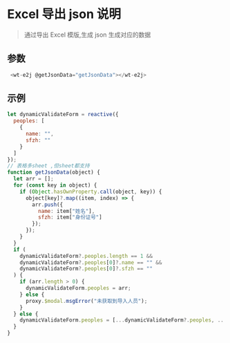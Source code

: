 <!--
 * @Author: xkloveme
 * @Date: 2022-04-22 16:20:58
 * @LastEditTime: 2022-04-24 13:34:58
 * @LastEditors: xkloveme
 * @Description: Excel导出json说明
 * @FilePath: /la-ft-web/src/packages/wt-e2j/readme.md
 * @Copyright © xkloveme
-->

# Excel 导出 json 说明

> 通过导出 Excel 模版,生成 json 生成对应的数据

## 参数

```js
 <wt-e2j @getJsonData="getJsonData"></wt-e2j>
```

## 示例

```js
let dynamicValidateForm = reactive({
  peoples: [
    {
      name: "",
      sfzh: ""
    }
  ]
});
// 表格多sheet ,但sheet都支持
function getJsonData(object) {
  let arr = [];
  for (const key in object) {
    if (Object.hasOwnProperty.call(object, key)) {
      object[key]?.map((item, index) => {
        arr.push({
          name: item["姓名"],
          sfzh: item["身份证号"]
        });
      });
    }
  }
  if (
    dynamicValidateForm?.peoples.length == 1 &&
    dynamicValidateForm?.peoples[0]?.name == "" &&
    dynamicValidateForm?.peoples[0]?.sfzh == ""
  ) {
    if (arr.length > 0) {
      dynamicValidateForm.peoples = arr;
    } else {
      proxy.$modal.msgError("未获取到导入人员");
    }
  } else {
    dynamicValidateForm.peoples = [...dynamicValidateForm?.peoples, ...arr];
  }
}
```

